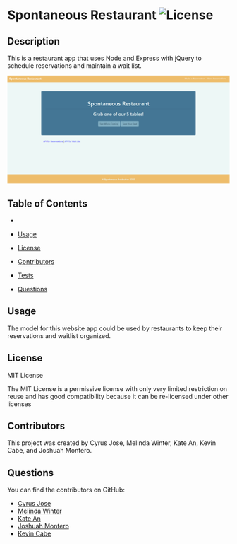 # Spontaneous Restaurant ![License](https://img.shields.io/badge/License-MIT%202.0-blue.svg)

## Description

This is a restaurant app that uses Node and Express with jQuery to schedule reservations and maintain a wait list.

![Home page](assets/spontaneous-restaurant.png)

## Table of Contents

-

- [Usage](#usage)
- [License](#license)
- [Contributors](#contributors)
- [Tests](#tests)
- [Questions](#questions)

## Usage

The model for this website app could be used by restaurants to keep their reservations and waitlist organized.

## License

MIT License

The MIT License is a permissive license with only very limited restriction on reuse and has good compatibility because it can be re-licensed under other licenses

## Contributors

This project was created by Cyrus Jose, Melinda Winter, Kate An, Kevin Cabe, and Joshuah Montero.

## Questions

You can find the contributors on GitHub:

- [Cyrus Jose](https://github.com/cyrusjose)
- [Melinda Winter](https://github.com/melindawinter)
- [Kate An](https://github.com/katean004)
- [Joshuah Montero](https://github.com/Joshemon)
- [Kevin Cabe](https://github.com/softwaresCabe)

